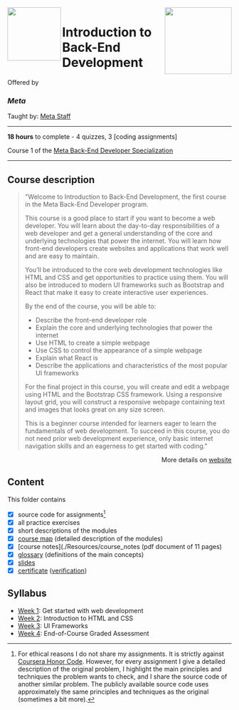 <a href="https://www.coursera.org/learn/introduction-to-back-end-development">
  <img src="/img/Introduction_to_Back-End_Development_logo.avif" width="150" align="right">
</a>

<img src="https://brandlogos.net/wp-content/uploads/2021/10/Meta-logo.svg" width="120" height="120" align="left">

# Introduction to Back-End Development

Offered by 
### *Meta*

Taught by: [Meta Staff](https://www.coursera.org/instructor/~30575670)

---

**18 hours** to complete - 4 quizzes, 3 [coding assignments]

Course 1 of the [Meta Back-End Developer Specialization](../) 

---

## Course description

>"Welcome to Introduction to Back-End Development, the first course in the Meta Back-End Developer program.  
>
>This course is a good place to start if you want to become a web developer. You will learn about the day-to-day responsibilities of a web developer and get a general understanding of the core and underlying technologies that power the internet. You will learn how front-end developers create websites and applications that work well and are easy to maintain. 
>
>You’ll be introduced to the core web development technologies like HTML and CSS and get opportunities to practice using them. You will also be introduced to modern UI frameworks such as Bootstrap and React that make it easy to create interactive user experiences. 
>
>By the end of the course, you will be able to: 
>- Describe the front-end developer role 
>- Explain the core and underlying technologies that power the internet 
>- Use HTML to create a simple webpage 
>- Use CSS to control the appearance of a simple webpage 
>- Explain what React is 
>- Describe the applications and characteristics of the most popular UI frameworks 
>
>For the final project in this course, you will create and edit a webpage using HTML and the Bootstrap CSS framework. Using a responsive layout grid, you will construct a responsive webpage containing text and images that looks great on any size screen. 
>
>This is a beginner course intended for learners eager to learn the fundamentals of web development. To succeed in this course, you do not need prior web development experience, only basic internet navigation skills and an eagerness to get started with coding."

<p align="right">More details on <a href="https://www.coursera.org/learn/introduction-to-back-end-development">website</a></p>

## Content
This folder contains 
- [x] source code for assignments[^1]
- [x] all practice exercises
- [x] short descriptions of the modules 
- [x] [course map](./Resources/course_map) (detailed description of the modules)
- [x] [course notes](./Resources/course_notes (pdf document of 11 pages)
- [x] [glossary](./Resources/glossary) (definitions of the main concepts)
- [x] [slides](./Slides) 
- [x] [certificate](./Certificate/certificate.pdf) ([verification](certificate_link))

## Syllabus
- [Week 1](./Week%201): Get started with web development
- [Week 2](./Week%202): Introduction to HTML and CSS
- [Week 3](./Week%203): UI Frameworks
- [Week 4](./Week%204): End-of-Course Graded Assessment

[^1]: For ethical reasons I do not share my assignments. It is strictly against [Coursera Honor Code](https://www.coursera.support/s/article/209818863-Coursera-Honor-Code?language=en_US). However, for every assignment I give a detailed description of the original problem, I highlight the main principles and techniques the problem wants to check, and I share the source code of another similar problem. The publicly available source code uses approximately the same principles and techniques as the original (sometimes a bit more). 
